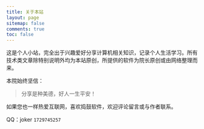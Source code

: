 ```yaml
---
title: 关于本站
layout: page
sitemap: false
comments: true
toc: false
---
```

这是个人小站，完全出于兴趣爱好分享计算机相关知识，记录个人生活学习。所有技术类文章除特别说明外均为本站原创，所提供的软件为院长原创或由网络整理而来。

本院始终坚信：
> 分享是种美德，好人一生平安！


如果您也一样热爱互联网，喜欢捣鼓软件，欢迎评论留言或与作者联系。

QQ：joker `1729745257`
